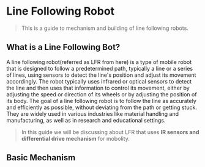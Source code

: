 # Line Following Robot
>This is a guide to mechanism and building of line following robots.

## What is a Line Following Bot?
A line following robot(referred as LFR from here) is a type of mobile robot that is designed to follow a predetermined path, typically a line or a series of lines, using sensors to detect the line's position and adjust its movement accordingly. The robot typically uses infrared or optical sensors to detect the line and then uses that information to control its movement, either by adjusting the speed or direction of its wheels or by adjusting the position of its body. The goal of a line following robot is to follow the line as accurately and efficiently as possible, without deviating from the path or getting stuck. They are widely used in various industries like material handling and manufacturing, as well as in research and educational settings.

> In this guide we will be discussing about LFR that uses **IR sensors and differential drive mechanism** for mobolity.

## Basic Mechanism
